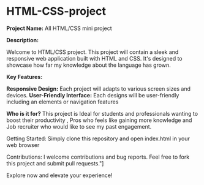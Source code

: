 # HTML-CSS-project
**Project Name:** All HTML/CSS mini project

**Description:**

Welcome to HTML/CSS project. This project will contain a sleek and responsive web application built with HTML and CSS. It's designed to showcase how far my knowledge about the language has grown.

**Key Features:**

**Responsive Design:** Each project will adapts to various screen sizes and devices.
**User-Friendly Interface:** Each designs will be user-friendly including an elements or navigation features

**Who is it for?**
This project is Ideal for students and professionals wanting to boost their productivity , Pros who feels like gaining more knowledge and Job recruiter who would like to see my past engagement.

Getting Started:
Simply clone this repository and open index.html in your web browser

Contributions:
I  welcome contributions and bug reports. Feel free to fork this project and submit pull requests."]

Explore now and elevate your experience!
